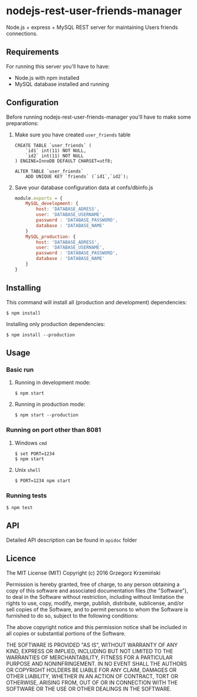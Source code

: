 # nodejs-rest-user-friends-manager

Node.js + express + MySQL REST server for maintaining Users friends connections.

## Requirements

For running this server you'll have to have:
* Node.js with npm installed
* MySQL database installed and running

## Configuration

Before running nodejs-rest-user-friends-manager you'll have to make some preparations:

1. Make sure you have created `user_friends` table
   
    ```mysql
    CREATE TABLE `user_friends` (
        `id1` int(11) NOT NULL,
        `id2` int(11) NOT NULL
    ) ENGINE=InnoDB DEFAULT CHARSET=utf8;

    ALTER TABLE `user_friends`
        ADD UNIQUE KEY `friends` (`id1`,`id2`);
    ```
2. Save your database configuration data at confs/dbinfo.js
   
    ```js
    module.exports = {
        MySQL_development: {
            host: 'DATABASE_ADRESS',
            user: 'DATABASE_USERNAME',
            password : 'DATABASE_PASSWORD',
            database : 'DATABASE_NAME'
        }
        MySQL_production: {
            host: 'DATABASE_ADRESS',
            user: 'DATABASE_USERNAME',
            password : 'DATABASE_PASSWORD',
            database : 'DATABASE_NAME'
        }
    }
    ```

## Installing

This command will install all (production and development) dependencies:

    $ npm install

Installing only production dependencies:

    $ npm install --production

## Usage

### Basic run

1. Running in development mode:
   
    ```
    $ npm start
    ```

2. Running in production mode:

    ```
    $ npm start --production
    ````
   
### Running on port other than 8081

1. Windows `cmd`

    ```
    $ set PORT=1234
    $ npm start
    ```
   
2. Unix `shell`

    ```
    $ PORT=1234 npm start
    ```

### Running tests

    $ npm test

## API

Detailed API description can be found in `apidoc` folder

## Licence

The MIT License (MIT)
Copyright (c) 2016 Grzegorz Krzemiński

Permission is hereby granted, free of charge, to any person obtaining a copy of this software and associated documentation files (the "Software"), to deal in the Software without restriction, including without limitation the rights to use, copy, modify, merge, publish, distribute, sublicense, and/or sell copies of the Software, and to permit persons to whom the Software is furnished to do so, subject to the following conditions:

The above copyright notice and this permission notice shall be included in all copies or substantial portions of the Software.

THE SOFTWARE IS PROVIDED "AS IS", WITHOUT WARRANTY OF ANY KIND, EXPRESS OR IMPLIED, INCLUDING BUT NOT LIMITED TO THE WARRANTIES OF MERCHANTABILITY, FITNESS FOR A PARTICULAR PURPOSE AND NONINFRINGEMENT. IN NO EVENT SHALL THE AUTHORS OR COPYRIGHT HOLDERS BE LIABLE FOR ANY CLAIM, DAMAGES OR OTHER LIABILITY, WHETHER IN AN ACTION OF CONTRACT, TORT OR OTHERWISE, ARISING FROM, OUT OF OR IN CONNECTION WITH THE SOFTWARE OR THE USE OR OTHER DEALINGS IN THE SOFTWARE.
